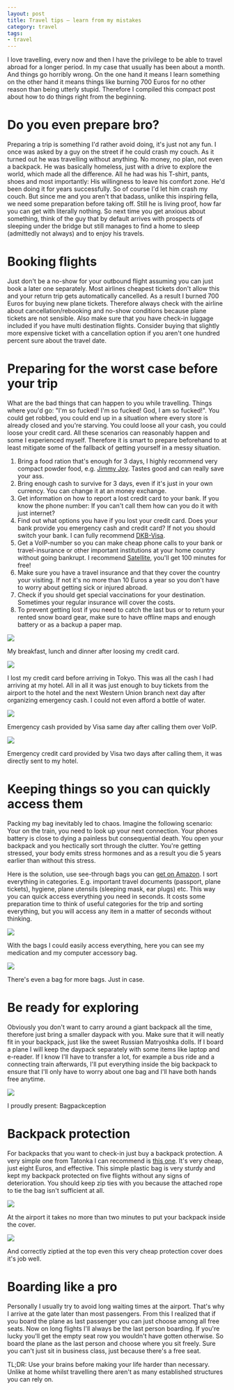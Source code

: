 ```yaml
---
layout: post
title: Travel tips – learn from my mistakes
category: travel
tags:
- travel
---
```


I love travelling, every now and then I have the privilege to be able to travel abroad for a longer period. In my case that usually has been about a month. And things go horribly wrong. On the one hand it means I learn something on the other hand it means things like burning 700 Euros for no other reason than being utterly stupid. Therefore I compiled this compact post about how to do things right from the beginning.

# Do you even prepare bro?

Preparing a trip is something I'd rather avoid doing, it's just not any fun. I once was asked by a guy on the street if he could crash my couch. As it turned out he was travelling without anything. No money, no plan, not even a backpack. He was basically homeless, just with a drive to explore the world, which made all the difference. All he had was his T-shirt, pants, shoes and most importantly: His willingness to leave his comfort zone. <!--more-->He'd been doing it for years successfully. So of course I'd let him crash my couch. But since me and you aren't that badass, unlike this inspiring fella, we need some preparation before taking off. Still he is living proof, how far you can get with literally nothing. So next time you get anxious about something, think of the guy that by default arrives with prospects of sleeping under the bridge but still manages to find a home to sleep (admittedly not always) and to enjoy his travels.

# Booking flights

Just don't be a no-show for your outbound flight assuming you can just book a later one separately. Most airlines cheapest tickets don't allow this and your return trip gets automatically cancelled. As a result I burned 700 Euros for buying new plane tickets. Therefore always check with the airline about cancellation/rebooking and no-show conditions because plane tickets are not sensible. Also make sure that you have check-in luggage included if you have multi destination flights. Consider buying that slightly more expensive ticket with a cancellation option if you aren't one hundred percent sure about the travel date.

# Preparing for the worst case before your trip

What are the bad things that can happen to you while travelling. Things where you'd go: "I'm so fucked! I'm so fucked! God, I am so fucked!". You could get robbed, you could end up in a situation where every store is already closed and you're starving. You could loose all your cash, you could loose your credit card. All these scenarios can reasonably happen and some I experienced myself. Therefore it is smart to prepare beforehand to at least mitigate some of the fallback of getting yourself in a messy situation.

1. Bring a food ration that's enough for 3 days, I highly recommend very compact powder food, e.g. [Jimmy Joy](https://jimmyjoy.com). Tastes good and can really save your ass.
2. Bring enough cash to survive for 3 days, even if it's just in your own currency. You can change it at an money exchange.
3. Get information on how to report a lost credit card to your bank. If you know the phone number: If you can't call them how can you do it with just internet?
4. Find out what options you have if you lost your credit card. Does your bank provide you emergency cash and credit card? If not you should switch your bank. I can fully recommend [DKB-Visa](https://www.dkb.de/privatkunden/visa-card/).
5. Get a VoIP-number so you can make cheap phone calls to your bank or travel-insurance or other important institutions at your home country without going bankrupt. I recommend [Satellite](https://www.satellite.me), you'll get 100 minutes for free!
6. Make sure you have a travel insurance and that they cover the country your visiting. If not it's no more than 10 Euros a year so you don't have to worry about getting sick or injured abroad.
7. Check if you should get special vaccinations for your destination. Sometimes your regular insurance will cover the costs.
8. To prevent getting lost if you need to catch the last bus or to return your rented snow board gear, make sure to have offline maps and enough battery or as a backup a paper map.

![](/images/travel_tips_food.jpg)
<p class="caption">My breakfast, lunch and dinner after loosing my credit card.</p>

![](/images/travel_tips_wallet.jpg)
<p class="caption">I lost my credit card before arriving in Tokyo. This was all the cash I had arriving at my hotel. All in all it was just enough to buy tickets from the airport to the hotel and the next Western Union branch next day after organizing emergency cash. I could not even afford a bottle of water.</p>

![](/images/travel_tips_money.jpg)
<p class="caption">Emergency cash provided by Visa same day after calling them over VoIP.</p>

![](/images/travel_tips_credit_card.jpg)
<p class="caption">Emergency credit card provided by Visa two days after calling them, it was directly sent to my hotel.</p>

# Keeping things so you can quickly access them

Packing my bag inevitably led to chaos. Imagine the following scenario: Your on the train, you need to look up your next connection. Your phones battery is close to dying a painless but consequential death. You open your backpack and you hectically sort through the clutter. You're getting stressed, your body emits stress hormones and as a result you die 5 years earlier than without this stress.

Here is the solution, use see-through bags you can [get on Amazon](https://www.amazon.de/dp/B07DFD2NNJ/). I sort everything in categories. E.g. important travel documents (passport, plane tickets), hygiene, plane utensils (sleeping mask, ear plugs) etc. This way you can quick access everything you need in seconds. It costs some preparation time to think of useful categories for the trip and sorting everything, but you will access any item in a matter of seconds without thinking.

![](/images/travel_tips_access.jpg)
<p class="caption">With the bags I could easily access everything, here you can see my medication and my computer accessory bag.</p>

![](/images/travel_tips_bags.jpg)
<p class="caption">There's even a bag for more bags. Just in case.</p>

# Be ready for exploring

Obviously you don't want to carry around a giant backpack all the time, therefore just bring a smaller daypack with you. Make sure that it will neatly fit in your backpack, just like the sweet Russian Matryoshka dolls. If I board a plane I will keep the daypack separately with some items like laptop and e-reader. If I know I'll have to transfer a lot, for example a bus ride and a connecting train afterwards, I'll put everything inside the big backpack to ensure that I'll only have to worry about one bag and I'll have both hands free anytime.

![](/images/travel_tips_daypack.jpg)
<p class="caption">I proudly present: Bagpackception</p>

# Backpack protection

For backpacks that you want to check-in just buy a backpack protection. A very simple one from Tatonka I can recommend is [this one](https://www.amazon.de/dp/B000FSEWJC). It's very cheap, just eight Euros, and effective. This simple plastic bag is very sturdy and kept my backpack protected on five flights without any signs of deterioration. You should keep zip ties with you because the attached rope to tie the bag isn't sufficient at all.

![](/images/travel_tips_bag1.jpg)
<p class="caption">At the airport it takes no more than two minutes to put your backpack inside the cover.</p>

![](/images/travel_tips_bag2.jpg)
<p class="caption">And correctly ziptied at the top even this very cheap protection cover does it's job well.</p>

# Boarding like a pro

Personally I usually try to avoid long waiting times at the airport. That's why I arrive at the gate later than most passengers. From this I realized that if you board the plane as last passenger you can just choose among all free seats. Now on long flights I'll always be the last person boarding. If you're lucky you'll get the empty seat row you wouldn't have gotten otherwise. So board the plane as the last person and choose where you sit freely. Sure you can't just sit in business class, just because there's a free seat.

TL;DR: Use your brains before making your life harder than necessary. Unlike at home whilst travelling there aren't as many established structures you can rely on.
